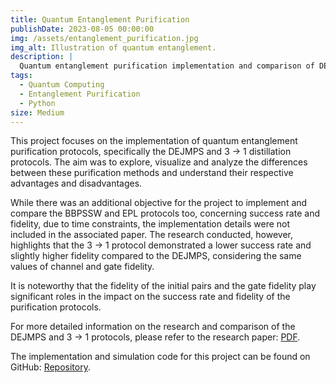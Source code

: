 ```yaml
---
title: Quantum Entanglement Purification
publishDate: 2023-08-05 00:00:00
img: /assets/entanglement_purification.jpg
img_alt: Illustration of quantum entanglement.
description: |
  Quantum entanglement purification implementation and comparison of DEJMPS and 3 → 1 protocols.
tags:
  - Quantum Computing
  - Entanglement Purification
  - Python
size: Medium
---
```


This project focuses on the implementation of quantum entanglement purification protocols, specifically the DEJMPS and 3 → 1 distillation protocols. The aim was to explore, visualize and analyze the differences between these purification methods and understand their respective advantages and disadvantages.

While there was an additional objective for the project to implement and compare the BBPSSW and EPL protocols too, concerning success rate and fidelity, due to time constraints, the implementation details were not included in the associated paper. The research conducted, however, highlights that the 3 → 1 protocol demonstrated a lower success rate and slightly higher fidelity compared to the DEJMPS, considering the same values of channel and gate fidelity.

It is noteworthy that the fidelity of the initial pairs and the gate fidelity play significant roles in the impact on the success rate and fidelity of the purification protocols.

For more detailed information on the research and comparison of the DEJMPS and 3 → 1 protocols, please refer to the research paper: [PDF](/assets/entanglement-purification.pdf).

The implementation and simulation code for this project can be found on GitHub: [Repository](https://github.com/Jurkyy/entanglement-purification).
